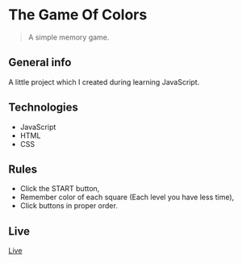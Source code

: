 # The Game Of Colors

> A simple memory game.

## General info

A little project which I created during learning JavaScript.

## Technologies

-  JavaScript
-  HTML
-  CSS

## Rules

-  Click the START button,
-  Remember color of each square (Each level you have less time),
-  Click buttons in proper order.

## Live

[Live](https://noxtirion.github.io/The-Game-Of-Colors/)
